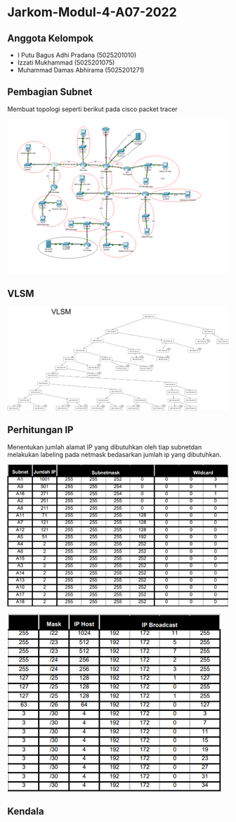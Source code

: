 # Jarkom-Modul-4-A07-2022

## Anggota Kelompok

- I Putu Bagus Adhi Pradana (5025201010)
- Izzati Mukhammad (5025201075)
- Muhammad Damas Abhirama (5025201271)

## Pembagian Subnet
Membuat topologi seperti berikut pada cisco packet tracer

![topologi!](img/topo.png)

## VLSM

![VLSM!](img/Tree_VLSM.png)

## Perhitungan IP
Menentukan jumlah alamat IP yang dibutuhkan oleh tiap subnetdan melakukan labeling pada netmask bedasarkan jumlah ip yang dibutuhkan.

![ip!](img/perhitunganIP1.png)

![ip!](img/perhitunganIP2.png)

## Kendala

